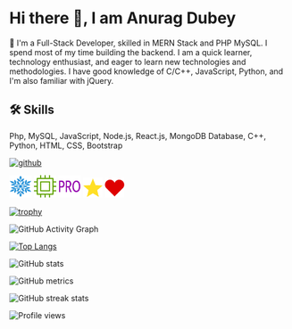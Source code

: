 # Hi there 👋, I am Anurag Dubey

🔭 I'm a Full-Stack Developer, skilled in MERN Stack and PHP MySQL. I spend most of my time building the backend. I am a quick learner, technology enthusiast, and eager to learn new technologies and methodologies. I have good knowledge of C/C++, JavaScript, Python, and I'm also familiar with jQuery.

## 🛠 Skills
Php, MySQL, JavaScript, Node.js, React.js, MongoDB Database, C++, Python, HTML, CSS, Bootstrap

[<img src='https://cdn.jsdelivr.net/npm/simple-icons@3.0.1/icons/github.svg' alt='github' height='40'>](https://github.com/AnuragD123)

<a href='https://archiveprogram.github.com/'><img src='https://raw.githubusercontent.com/acervenky/animated-github-badges/master/assets/acbadge.gif' width='40' height='40'></a>
<a href='https://docs.github.com/en/developers'><img src='https://raw.githubusercontent.com/acervenky/animated-github-badges/master/assets/devbadge.gif' width='40' height='40'></a>
<a href='https://github.com/pricing'><img src='https://raw.githubusercontent.com/acervenky/animated-github-badges/master/assets/pro.gif' width='40' height='40'></a>
<a href='https://stars.github.com/'><img src='https://raw.githubusercontent.com/acervenky/animated-github-badges/master/assets/starbadge.gif' width='35' height='35'></a>
<a href='https://docs.github.com/en/github/supporting-the-open-source-community-with-github-sponsors'><img src='https://raw.githubusercontent.com/acervenky/animated-github-badges/master/assets/sponsorbadge.gif' width='35' height='35'></a>

[![trophy](https://github-profile-trophy.vercel.app/?username=AnuragD123)](https://github.com/ryo-ma/github-profile-trophy)

![GitHub Activity Graph](https://activity-graph.herokuapp.com/graph?username=AnuragD123&theme=merko&show_icons=true)

[![Top Langs](https://github-readme-stats.vercel.app/api/top-langs/?username=AnuragD123)](https://github.com/anuraghazra/github-readme-stats)

![GitHub stats](https://github-readme-stats.vercel.app/api?username=AnuragD123&show_icons=true)

![GitHub metrics](https://metrics.lecoq.io/AnuragD123)

![GitHub streak stats](https://github-readme-streak-stats.herokuapp.com/?user=AnuragD123)

![Profile views](https://gpvc.arturio.dev/AnuragD123)
